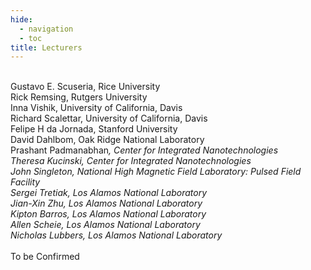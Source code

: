 ```yaml
---
hide:
  - navigation
  - toc
title: Lecturers
---
```

<br>Gustavo E. Scuseria, Rice University
<br>Rick Remsing, Rutgers University
<br>Inna Vishik, University of California, Davis
<br>Richard Scalettar, University of California, Davis
<br>Felipe H da Jornada, Stanford University
<br>David Dahlbom, Oak Ridge National Laboratory
<br>Prashant Padmanabhan<sup>*</sup>, Center for Integrated Nanotechnologies
<br>Theresa Kucinski, Center for Integrated Nanotechnologies
<br>John Singleton, National High Magnetic Field Laboratory: Pulsed Field Facility
<br>Sergei Tretiak, Los Alamos National Laboratory
<br>Jian-Xin Zhu, Los Alamos National Laboratory
<br>Kipton Barros, Los Alamos National Laboratory
<br>Allen Scheie, Los Alamos National Laboratory
<br>Nicholas Lubbers, Los Alamos National Laboratory
<br>
<br>
<sup>*</sup>To be Confirmed
